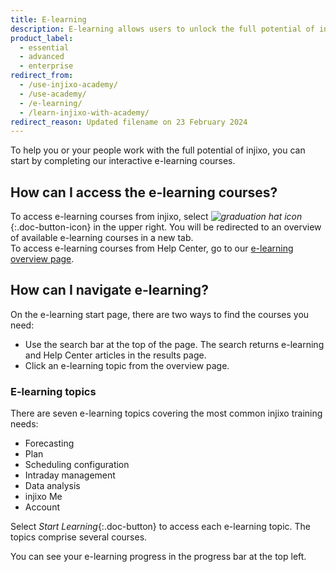 ```yaml
---
title: E-learning
description: E-learning allows users to unlock the full potential of injixo.
product_label:
  - essential
  - advanced
  - enterprise
redirect_from:
  - /use-injixo-academy/
  - /use-academy/
  - /e-learning/
  - /learn-injixo-with-academy/
redirect_reason: Updated filename on 23 February 2024
---
```


To help you or your people work with the full potential of injixo, you can start by completing our interactive e-learning courses.

## How can I access the e-learning courses?

To access e-learning courses from injixo, select _![graduation hat icon](/assets/img/common/academic_cap.png)_{:.doc-button-icon} in the upper right. You will be redirected to an overview of available e-learning courses in a new tab.<br>To access e-learning courses from Help Center, go to our [e-learning overview page](/e-learning/overview/).

## How can I navigate e-learning?

On the e-learning start page, there are two ways to find the courses you need:

- Use the search bar at the top of the page. The search returns e-learning and Help Center articles in the results page.
- Click an e-learning topic from the overview page.

### E-learning topics

There are seven e-learning topics covering the most common injixo training needs:

- Forecasting
- Plan
- Scheduling configuration
- Intraday management
- Data analysis
- injixo Me
- Account

Select _Start Learning_{:.doc-button} to access each e-learning topic. The topics comprise several courses.

You can see your e-learning progress in the progress bar at the top left.

